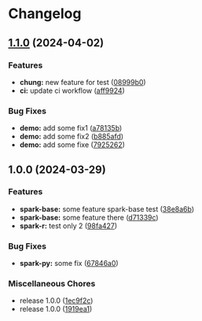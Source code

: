 # Changelog

## [1.1.0](https://github.com/idirze/spark-images/compare/v1.0.0...v1.1.0) (2024-04-02)


### Features

* **chung:** new feature for test ([08999b0](https://github.com/idirze/spark-images/commit/08999b009eea268788b1ce9d1e4581f405b3b8b2))
* **ci:** update ci workflow ([aff9924](https://github.com/idirze/spark-images/commit/aff9924639ee50025dd1f4c358dca73a333721b2))


### Bug Fixes

* **demo:** add some fix1 ([a78135b](https://github.com/idirze/spark-images/commit/a78135b417b35e96b3ef30e648b78161f48b8d2f))
* **demo:** add some fix2 ([b885afd](https://github.com/idirze/spark-images/commit/b885afd9b4531f2a1d8051b3fb7d8a9e8a1c0ed7))
* **demo:** add some fixe ([7925262](https://github.com/idirze/spark-images/commit/7925262b7fcfded2246b839df45789600d1206e1))

## 1.0.0 (2024-03-29)


### Features

* **spark-base:** some feature spark-base test ([38e8a6b](https://github.com/idirze/spark-images/commit/38e8a6b4417c4e45309af8920113797a4819d27a))
* **spark-base:** some feature there ([d71339c](https://github.com/idirze/spark-images/commit/d71339c086f33784a59eedb839abb62f5734f9d5))
* **spark-r:** test only 2 ([98fa427](https://github.com/idirze/spark-images/commit/98fa42713a2c13b952eb21834718741bef4ed24a))


### Bug Fixes

* **spark-py:** some fix ([67846a0](https://github.com/idirze/spark-images/commit/67846a0f6a101dd8c610466c4a4c64a4e6916932))


### Miscellaneous Chores

* release 1.0.0 ([1ec9f2c](https://github.com/idirze/spark-images/commit/1ec9f2c96049c1605cfe7490e42da850367a6b05))
* release 1.0.0 ([1919ea1](https://github.com/idirze/spark-images/commit/1919ea1fc5159df8b7b785898d1c1d321f87daef))
